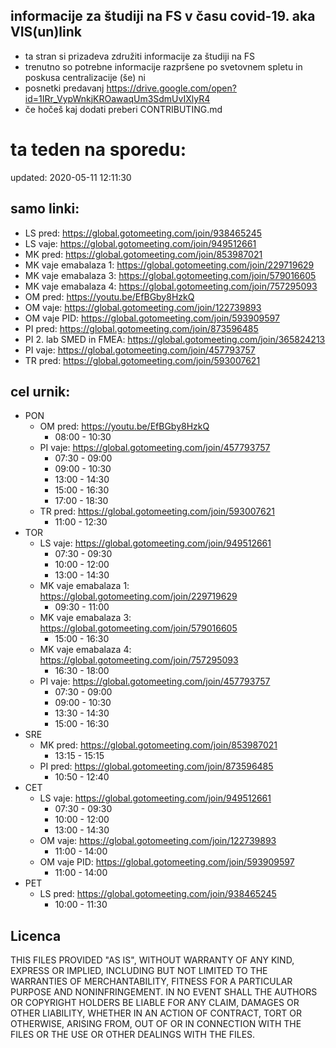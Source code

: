 ## informacije za študiji na FS v času covid-19. aka VIS(un)link
- ta stran si prizadeva združiti informacije za študiji na FS
- trenutno so potrebne informacije razpršene po svetovnem spletu in poskusa centralizacije (še) ni
- posnetki predavanj https://drive.google.com/open?id=1IRr_VypWnkjKROawaqUm3SdmUvIXlyR4
- če hočeš kaj dodati preberi CONTRIBUTING.md
# ta teden na sporedu:
updated: 2020-05-11 12:11:30

## samo linki:
- LS pred: https://global.gotomeeting.com/join/938465245
- LS vaje: https://global.gotomeeting.com/join/949512661
- MK pred: https://global.gotomeeting.com/join/853987021
- MK vaje emabalaza 1: https://global.gotomeeting.com/join/229719629
- MK vaje emabalaza 3: https://global.gotomeeting.com/join/579016605
- MK vaje emabalaza 4: https://global.gotomeeting.com/join/757295093
- OM pred: https://youtu.be/EfBGby8HzkQ
- OM vaje: https://global.gotomeeting.com/join/122739893
- OM vaje PID: https://global.gotomeeting.com/join/593909597
- PI pred: https://global.gotomeeting.com/join/873596485
- PI 2. lab SMED in FMEA: https://global.gotomeeting.com/join/365824213
- PI vaje: https://global.gotomeeting.com/join/457793757
- TR pred: https://global.gotomeeting.com/join/593007621

## cel urnik:
- PON
	- OM pred: https://youtu.be/EfBGby8HzkQ
		- 08:00 - 10:30
	- PI vaje: https://global.gotomeeting.com/join/457793757
		- 07:30 - 09:00
		- 09:00 - 10:30
		- 13:00 - 14:30
		- 15:00 - 16:30
		- 17:00 - 18:30
	- TR pred: https://global.gotomeeting.com/join/593007621
		- 11:00 - 12:30
- TOR
	- LS vaje: https://global.gotomeeting.com/join/949512661
		- 07:30 - 09:30
		- 10:00 - 12:00
		- 13:00 - 14:30
	- MK vaje emabalaza 1: https://global.gotomeeting.com/join/229719629
		- 09:30 - 11:00
	- MK vaje emabalaza 3: https://global.gotomeeting.com/join/579016605
		- 15:00 - 16:30
	- MK vaje emabalaza 4: https://global.gotomeeting.com/join/757295093
		- 16:30 - 18:00
	- PI vaje: https://global.gotomeeting.com/join/457793757
		- 07:30 - 09:00
		- 09:00 - 10:30
		- 13:30 - 14:30
		- 15:00 - 16:30
- SRE
	- MK pred: https://global.gotomeeting.com/join/853987021
		- 13:15 - 15:15
	- PI pred: https://global.gotomeeting.com/join/873596485
		- 10:50 - 12:40
- CET
	- LS vaje: https://global.gotomeeting.com/join/949512661
		- 07:30 - 09:30
		- 10:00 - 12:00
		- 13:00 - 14:30
	- OM vaje: https://global.gotomeeting.com/join/122739893
		- 11:00 - 14:00
	- OM vaje PID: https://global.gotomeeting.com/join/593909597
		- 11:00 - 14:00
- PET
	- LS pred: https://global.gotomeeting.com/join/938465245
		- 10:00 - 11:30

## Licenca
THIS FILES PROVIDED "AS IS", WITHOUT WARRANTY OF ANY KIND, EXPRESS OR
IMPLIED, INCLUDING BUT NOT LIMITED TO THE WARRANTIES OF MERCHANTABILITY,
FITNESS FOR A PARTICULAR PURPOSE AND NONINFRINGEMENT. IN NO EVENT SHALL THE
AUTHORS OR COPYRIGHT HOLDERS BE LIABLE FOR ANY CLAIM, DAMAGES OR OTHER
LIABILITY, WHETHER IN AN ACTION OF CONTRACT, TORT OR OTHERWISE, ARISING FROM,
OUT OF OR IN CONNECTION WITH THE FILES OR THE USE OR OTHER DEALINGS WITH THE FILES.
